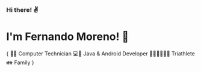 ### Hi there! ✌

# I'm Fernando Moreno! 👋
{ 
    👨‍🎓 Computer Technician 
    💻📱 Java & Android Developer 
    🏃‍♂️🏊‍♀️🚴‍♂️ Triathlete 
    👪 Family 
    }

